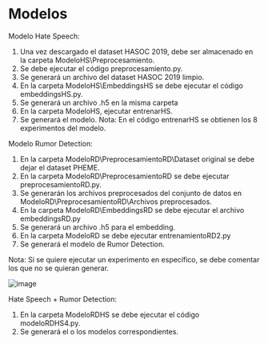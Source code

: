 # Modelos
Modelo Hate Speech:
1. Una vez descargado el dataset HASOC 2019, debe ser almacenado en la carpeta ModeloHS\Preprocesamiento.
2. Se debe ejecutar el código preprocesamiento.py.
3. Se generará un archivo del dataset HASOC 2019 limpio.
4. En la carpeta ModeloHS\EmbeddingsHS se debe ejecutar el código embeddingsHS.py.
5. Se generará un archivo .h5 en la misma carpeta
6. En la carpeta ModeloHS, ejecutar entrenarHS.
7. Se generará el modelo.
Nota: En el código entrenarHS se obtienen los 8 experimentos del modelo.


Modelo Rumor Detection:
1. En la carpeta ModeloRD\PreprocesamientoRD\Dataset original se debe dejar el dataset PHEME.
2. En la carpeta ModeloRD\PreprocesamientoRD se debe ejecutar preprocesamientoRD.py.
3. Se generarán los archivos preprocesados del conjunto de datos en ModeloRD\PreprocesamientoRD\Archivos preprocesados.
4. En la carpeta ModeloRD\EmbeddingsRD se debe ejecutar el archivo embeddingsRD.py
5. Se generará un archivo .h5 para el embedding.
6. En la carpeta ModeloRD se debe ejecutar entrenamientoRD2.py
7. Se generará el modelo de Rumor Detection.

Nota: Si se quiere ejecutar un experimento en específico, se debe comentar los  que no se quieran generar.

![image](https://github.com/user-attachments/assets/1b0c1e78-fb9c-4c1b-a182-97fe6ff91fc6)

Hate Speech + Rumor Detection:
1. En  la carpeta ModeloRDHS se debe ejecutar el código modeloRDHS4.py.
2. Se generará el o los modelos correspondientes.
